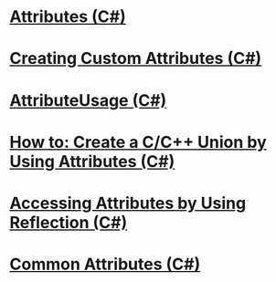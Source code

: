 # [Attributes (C#)](index.md)
# [Creating Custom Attributes (C#)](creating-custom-attributes.md)
# [AttributeUsage (C#)](attributeusage.md)
# [How to: Create a C/C++ Union by Using Attributes (C#)](how-to-create-a-c-c-union-by-using-attributes-csharp.md)
# [Accessing Attributes by Using Reflection (C#)](accessing-attributes-by-using-reflection.md)
# [Common Attributes (C#)](common-attributes.md)
